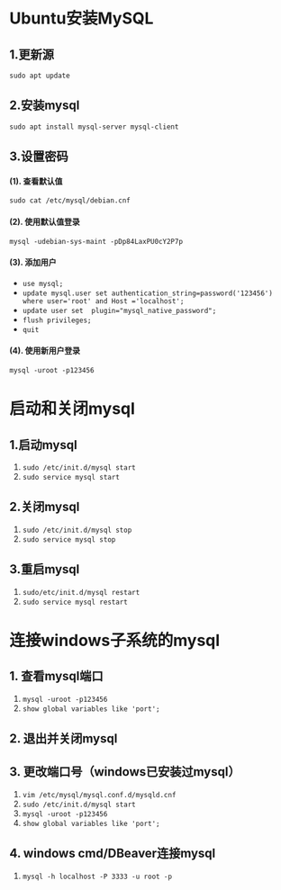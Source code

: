 # Ubuntu安装MySQL

## 1.更新源

`sudo apt update`

## 2.安装mysql

`sudo apt install mysql-server mysql-client`

## 3.设置密码

#### (1). 查看默认值
`sudo cat /etc/mysql/debian.cnf`

#### (2). 使用默认值登录
`mysql -udebian-sys-maint -pDp84LaxPU0cY2P7p`

#### (3). 添加用户
* `use mysql;`
* `update mysql.user set authentication_string=password('123456') where user='root' and Host ='localhost';`
* `update user set  plugin="mysql_native_password";`
* `flush privileges;`
* `quit`

#### (4). 使用新用户登录
`mysql -uroot -p123456`

# 启动和关闭mysql

## 1.启动mysql

1. `sudo /etc/init.d/mysql start`
2. `sudo service mysql start`

## 2.关闭mysql

1. `sudo /etc/init.d/mysql stop`
2. `sudo service mysql stop`

## 3.重启mysql

1. `sudo/etc/init.d/mysql restart`
2. `sudo service mysql restart`

# 连接windows子系统的mysql

## 1. 查看mysql端口

1. `mysql -uroot -p123456`
2. `show global variables like 'port';`

## 2. 退出并关闭mysql

## 3. 更改端口号（windows已安装过mysql）

1. `vim /etc/mysql/mysql.conf.d/mysqld.cnf`
2. `sudo /etc/init.d/mysql start`
3. `mysql -uroot -p123456`
4. `show global variables like 'port';`

## 4. windows cmd/DBeaver连接mysql

1. `mysql -h localhost -P 3333 -u root -p`



